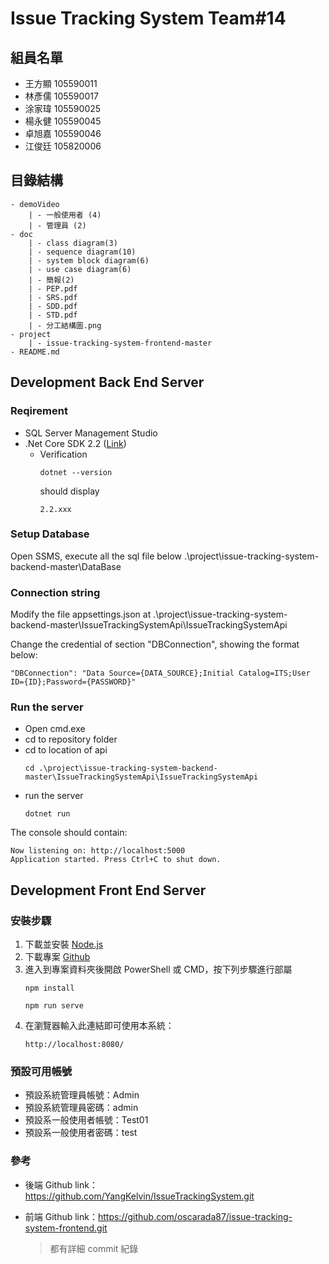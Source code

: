 # Issue Tracking System Team#14

## 組員名單
- 王方顯 105590011
- 林彥儒 105590017
- 涂家瑋 105590025
- 楊永健 105590045
- 卓旭嘉 105590046
- 江俊廷 105820006
## 目錄結構
```
- demoVideo
    | - 一般使用者 (4)
    | - 管理員 (2)
- doc
    | - class diagram(3)
    | - sequence diagram(10)
    | - system block diagram(6)
    | - use case diagram(6)
    | - 簡報(2)
    | - PEP.pdf
    | - SRS.pdf
    | - SDD.pdf
    | - STD.pdf
    | - 分工結構圖.png
- project
    | - issue-tracking-system-frontend-master
- README.md
```
## Development Back End Server

### Reqirement
- SQL Server Management Studio
- .Net Core SDK 2.2 ([Link](https://dotnet.microsoft.com/download/dotnet-core/2.2))
    - Verification
        ```
        dotnet --version
        ```
        should display
        ```
        2.2.xxx
        ```
### Setup Database
Open SSMS, execute all the sql file below .\project\issue-tracking-system-backend-master\DataBase

### Connection string
Modify the file appsettings.json at .\project\issue-tracking-system-backend-master\IssueTrackingSystemApi\IssueTrackingSystemApi

Change the credential of section "DBConnection", showing the format below:
```
"DBConnection": "Data Source={DATA_SOURCE};Initial Catalog=ITS;User ID={ID};Password={PASSWORD}"
```

### Run the server
- Open cmd.exe
- cd to repository folder
- cd to location of api
    ```
    cd .\project\issue-tracking-system-backend-master\IssueTrackingSystemApi\IssueTrackingSystemApi
    ```
- run the server
    ```
    dotnet run
    ```
The console should contain:
```
Now listening on: http://localhost:5000
Application started. Press Ctrl+C to shut down.
```


## Development Front End Server

### 安裝步驟
1. 下載並安裝 [Node.js](https://nodejs.org/dist/v12.14.1/node-v12.14.1-x64.msi)
2. 下載專案 [Github](https://github.com/oscarada87/issue-tracking-system-frontend.git)
3. 進入到專案資料夾後開啟 PowerShell 或 CMD，按下列步驟進行部屬
    ```
    npm install
    ```
    ```
    npm run serve
    ```
4. 在瀏覽器輸入此連結即可使用本系統： 
    ```
    http://localhost:8080/
    ```
### 預設可用帳號
- 預設系統管理員帳號：Admin
- 預設系統管理員密碼：admin
- 預設系一般使用者帳號：Test01
- 預設系一般使用者密碼：test
### 參考
- 後端 Github link：https://github.com/YangKelvin/IssueTrackingSystem.git

- 前端 Github link：https://github.com/oscarada87/issue-tracking-system-frontend.git

    > 都有詳細 commit 紀錄
